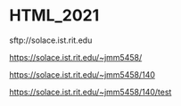 # HTML_2021

sftp://solace.ist.rit.edu

https://solace.ist.rit.edu/~jmm5458/

https://solace.ist.rit.edu/~jmm5458/140

https://solace.ist.rit.edu/~jmm5458/140/test